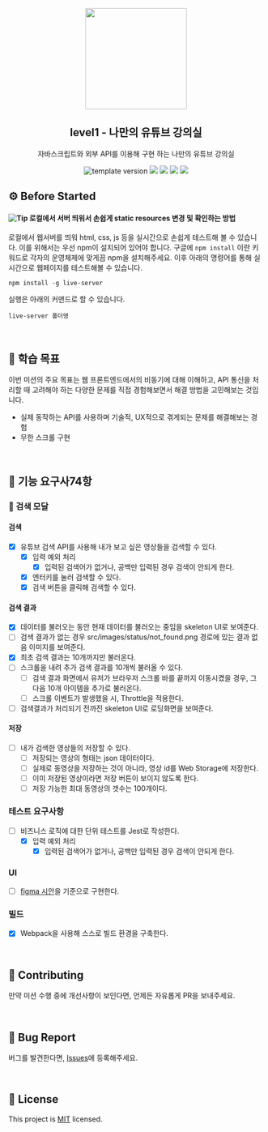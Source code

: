 <p align="middle" >
  <img width="200px;" src="./images/laptop_with_youtube_logo.png"/>
</p>
<h2 align="middle">level1 - 나만의 유튜브 강의실</h2>
<p align="middle">자바스크립트와 외부 API를 이용해 구현 하는 나만의 유튜브 강의실</p>
<p align="middle">
  <img src="https://img.shields.io/badge/version-1.0.0-blue?style=flat-square" alt="template version"/>
  <img src="https://img.shields.io/badge/language-html-red.svg?style=flat-square"/>
  <img src="https://img.shields.io/badge/language-css-blue.svg?style=flat-square"/>
  <img src="https://img.shields.io/badge/language-js-yellow.svg?style=flat-square"/>
  <img src="https://img.shields.io/badge/license-MIT-brightgreen.svg?style=flat-square"/>
</p>

## ⚙️ Before Started

#### <img alt="Tip" src="https://img.shields.io/static/v1.svg?label=&message=Tip&style=flat-square&color=673ab8"> 로컬에서 서버 띄워서 손쉽게 static resources 변경 및 확인하는 방법

로컬에서 웹서버를 띄워 html, css, js 등을 실시간으로 손쉽게 테스트해 볼 수 있습니다. 이를 위해서는 우선 npm이 설치되어 있어야 합니다. 구글에 `npm install` 이란 키워드로 각자의 운영체제에 맞게끔 npm을 설치해주세요. 이후 아래의 명령어를 통해 실시간으로 웹페이지를 테스트해볼 수 있습니다.

```
npm install -g live-server
```

실행은 아래의 커맨드로 할 수 있습니다.

```
live-server 폴더명
```

<br>

## 📍 학습 목표

이번 미션의 주요 목표는 웹 프론트엔드에서의 비동기에 대해 이해하고,
API 통신을 처리할 때 고려해야 하는 다양한 문제를 직접 경험해보면서 해결 방법을 고민해보는 것입니다.

- 실제 동작하는 API를 사용하며 기술적, UX적으로 겪게되는 문제를 해결해보는 경험
- 무한 스크롤 구현

<br>

## 🎯 기능 요구사74항

### 🔎 검색 모달

#### 검색

- [x] 유튜브 검색 API를 사용해 내가 보고 싶은 영상들을 검색할 수 있다.
  - [x] 입력 예외 처리
    - [x] 입력된 검색어가 없거나, 공백만 입력된 경우 검색이 안되게 한다.
  - [x] 엔터키를 눌러 검색할 수 있다.
  - [x] 검색 버튼을 클릭해 검색할 수 있다.

#### 검색 결과

- [x] 데이터를 불러오는 동안 현재 데이터를 불러오는 중임을 skeleton UI로 보여준다.
- [ ] 검색 결과가 없는 경우 src/images/status/not_found.png 경로에 있는 결과 없음 이미지를 보여준다.
- [x] 최초 검색 결과는 10개까지만 불러온다.
- [ ] 스크롤을 내려 추가 검색 결과를 10개씩 불러올 수 있다.
  - [ ] 검색 결과 화면에서 유저가 브라우저 스크롤 바를 끝까지 이동시켰을 경우, 그 다음 10개 아이템을 추가로 불러온다.
  - [ ] 스크롤 이벤트가 발생했을 시, Throttle을 적용한다.
- [ ] 검색결과가 처리되기 전까진 skeleton UI로 로딩화면을 보여준다.

#### 저장

- [ ] 내가 검색한 영상들의 저장할 수 있다.
  - [ ] 저장되는 영상의 형태는 json 데이터이다.
  - [ ] 실제로 동영상을 저장하는 것이 아니라, 영상 id를 Web Storage에 저장한다.
  - [ ] 이미 저장된 영상이라면 저장 버튼이 보이지 않도록 한다.
  - [ ] 저장 가능한 최대 동영상의 갯수는 100개이다.

### 테스트 요구사항

- [ ] 비즈니스 로직에 대한 단위 테스트를 Jest로 작성한다.
  - [x] 입력 예외 처리
    - [x] 입력된 검색어가 없거나, 공백만 입력된 경우 검색이 안되게 한다.

### UI

- [ ] [figma 시안](https://www.figma.com/file/uduGjrly94dKOdzUmAXU0Q/%EB%A0%88%EB%B2%A81-%EB%AF%B8%EC%85%98-%EB%94%94%EC%9E%90%EC%9D%B8?node-id=4%3A34)을 기준으로 구현한다.

### 빌드

- [x] Webpack을 사용해 스스로 빌드 환경을 구축한다.

<br>

## 👏 Contributing

만약 미션 수행 중에 개선사항이 보인다면, 언제든 자유롭게 PR을 보내주세요.

<br>

## 🐞 Bug Report

버그를 발견한다면, [Issues](https://github.com/woowacourse/javascript-youtube-classroom/issues)에 등록해주세요.

<br>

## 📝 License

This project is [MIT](https://github.com/woowacourse/javascript-youtube-classroom/blob/main/LICENSE) licensed.
